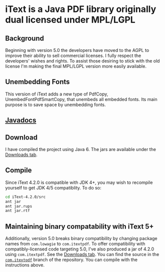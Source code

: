 # iText is a Java PDF library originally dual licensed under MPL/LGPL #

## Background ##

Beginning with version 5.0 the developers have moved to the AGPL to improve their ability to sell commercial licenses. I fully respect the developers' wishes and rights. To assist those desiring to stick with the old license I'm making the final MPL/LGPL version more easily available.

## Unembedding Fonts ##

This version of iText adds a new type of PdfCopy, UnembedFontPdfSmartCopy, that unembeds all embedded fonts. Its main purpose is to save space by unembedding fonts. 

## [Javadocs](http://ymasory.github.com/iText-4.2.0/) ##

## Download ##

I have compiled the project using Java 6. The jars are available under the [Downloads tab](https://github.com/ymasory/iText-4.2.0/downloads).

## Compile ##

Since iText 4.2.0 is compatible with JDK 4+, you may wish to recompile yourself to get JDK 4/5 compatiblity.
To do so:

```sh
cd iText-4.2.0/src
ant jar
ant jar.rups
ant jar.rtf
```

## Maintaining binary compatability with iText 5+ ##

Additionally, version 5.0 breaks binary compatibility by changing package names from ``com.lowagie`` to ``com.itextpdf``.
To offer compatibility with compatibly-licensed code targeting 5.0, I've also produced a jar of 4.2.0 using ``com.itextpdf``.
See the [Downloads tab](https://github.com/ymasory/iText-4.2.0/downloads).
You can find the source in the [``com.itextpdf``](https://github.com/ymasory/iText-4.2.0/tree/com.itextpdf) branch of the repository.
You can compile with the instructions above.
